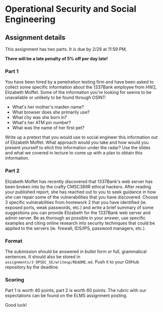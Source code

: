 # Operational Security and Social Engineering

## Assignment details

This assignment has two parts. It is due by 2/28 at 11:59 PM.

**There will be a late penalty of 5% off per day late!**

### Part 1

You have been hired by a penetration testing firm and have been asked to collect some specific information about the 1337Bank employee from HW2, Elizabeth Moffet. Some of the information you're looking for seems to be unavailable or unlikely to be found through OSINT:

- What's her mother's maiden name?
- What browser does she primarily use?
- What city was she born in?
- What's her ATM pin number?
- What was the name of her first pet?

Write up a pretext that you would use to social engineer this information out of Elizabeth Moffet. What approach would you take and how would you present yourself to elicit this information under the radar? Use the slides and what we covered in lecture to come up with a plan to obtain this information.

### Part 2

Elizabeth Moffet has recently discovered that 1337Bank's web server has been broken into by the crafty CMSC389R ethical hackers. After reading your published report, she has reached out to you to seek guidance in how she can repair some of the vulnerabilities that you have discovered.
Choose 3 specific vulnerabilities from homework 2 that you have identified (ie. exposed ports, weak passwords, etc.) and write a brief summary of some suggestions you can provide Elizabeth for the 1337Bank web server and admin server. Be as thorough as possible in your answer, use specific examples and citing online research into security techniques that could be applied to the servers (ie. firewall, IDS/IPS, password managers, etc.).

### Format

The submission should be answered in bullet form or full, grammatical sentences. It should also be stored in `assignments/3_OPSEC_SE/writeup/README.md`. Push it to your GitHub repository by the deadline.

### Scoring


Part 1 is worth 40 points, part 2 is worth 60 points. The rubric with our expectations can be found on the ELMS assignment posting.

Good luck!
